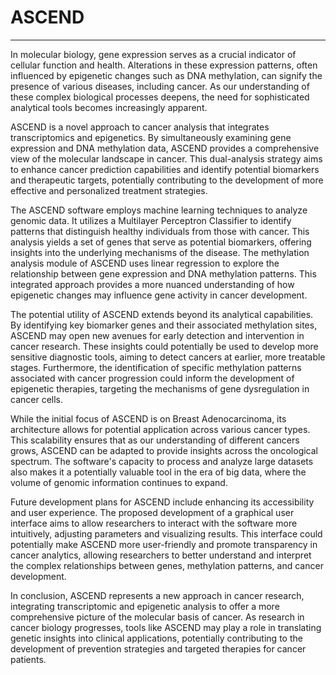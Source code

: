 # ASCEND
***

In molecular biology, gene expression serves as a crucial indicator of cellular function and health. Alterations in these expression patterns, often influenced by epigenetic changes such as DNA methylation, can signify the presence of various diseases, including cancer. As our understanding of these complex biological processes deepens, the need for sophisticated analytical tools becomes increasingly apparent.

ASCEND is a novel approach to cancer analysis that integrates transcriptomics and epigenetics. By simultaneously examining gene expression and DNA methylation data, ASCEND provides a comprehensive view of the molecular landscape in cancer. This dual-analysis strategy aims to enhance cancer prediction capabilities and identify potential biomarkers and therapeutic targets, potentially contributing to the development of more effective and personalized treatment strategies.

The ASCEND software employs machine learning techniques to analyze genomic data. It utilizes a Multilayer Perceptron Classifier to identify patterns that distinguish healthy individuals from those with cancer. This analysis yields a set of genes that serve as potential biomarkers, offering insights into the underlying mechanisms of the disease. The methylation analysis module of ASCEND uses linear regression to explore the relationship between gene expression and DNA methylation patterns. This integrated approach provides a more nuanced understanding of how epigenetic changes may influence gene activity in cancer development.

The potential utility of ASCEND extends beyond its analytical capabilities. By identifying key biomarker genes and their associated methylation sites, ASCEND may open new avenues for early detection and intervention in cancer research. These insights could potentially be used to develop more sensitive diagnostic tools, aiming to detect cancers at earlier, more treatable stages. Furthermore, the identification of specific methylation patterns associated with cancer progression could inform the development of epigenetic therapies, targeting the mechanisms of gene dysregulation in cancer cells.

While the initial focus of ASCEND is on Breast Adenocarcinoma, its architecture allows for potential application across various cancer types. This scalability ensures that as our understanding of different cancers grows, ASCEND can be adapted to provide insights across the oncological spectrum. The software's capacity to process and analyze large datasets also makes it a potentially valuable tool in the era of big data, where the volume of genomic information continues to expand.

Future development plans for ASCEND include enhancing its accessibility and user experience. The proposed development of a graphical user interface aims to allow researchers to interact with the software more intuitively, adjusting parameters and visualizing results. This interface could potentially make ASCEND more user-friendly and promote transparency in cancer analytics, allowing researchers to better understand and interpret the complex relationships between genes, methylation patterns, and cancer development.

In conclusion, ASCEND represents a new approach in cancer research, integrating transcriptomic and epigenetic analysis to offer a more comprehensive picture of the molecular basis of cancer. As research in cancer biology progresses, tools like ASCEND may play a role in translating genetic insights into clinical applications, potentially contributing to the development of prevention strategies and targeted therapies for cancer patients.
